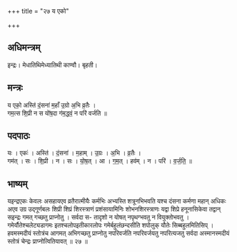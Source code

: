 +++
title = "२७ य एको"

+++
## अधिमन्त्रम्
इन्द्रः। मेधातिथिमेध्यातिथी काण्वौ। बृहती।

## मन्त्रः
य एको॒ अस्ति॑ दं॒सना॑ म॒हाँ उ॒ग्रो अ॒भि व्र॒तैः ।  
गम॒त्स शि॒प्री न स यो॑ष॒दा ग॑म॒द्धवं॒ न परि॑ वर्जति ॥

## पदपाठः
यः । एकः॑ । अस्ति॑ । दं॒सना॑ । म॒हाम् । उ॒ग्रः । अ॒भि । व्र॒तैः ।  
गम॑त् । सः । शि॒प्री । न । सः । यो॒ष॒त् । आ । ग॒म॒त् । हव॑म् । न । परि॑ । व॒र्ज॒ति॒ ॥

## भाष्यम्
यइन्द्रएकः केवलः असहायएव व्रतैरात्मीयैः कर्मभिः अभ्यस्ति शत्रूनभिभवति यश्च दंसना कर्मणा महान् अधिकः अएव उग्र उद्गूर्णबलः शिप्री शिप्रं शिरस्त्राणं प्रशंसायामिनिः शोभनशिरस्त्राणः यद्वा शिप्रे हनूनासिकेवा तद्वान् सइन्द्रः गमत् गच्छतु प्राप्नोतु । सर्वदा स- तादृशो न योषत् नपृथग्भवतु न वियुक्तोभवतु । गमेर्यौतेश्चलेट्यडागमः इतश्चलोपइतीकारलोपः गमेर्बहुलंछन्दसीति शपोलुक् यौतेः सिब्बहुलमितिसिप् । हवमस्मदीयं स्तोत्रंच आगमत् अभिगच्छतु प्राप्नोतु नपरिवर्जति नपरिवर्जयतु नपरित्यजतु सर्वदा अस्मानस्मदीयं स्तोत्रं चेन्द्रः प्राप्नोत्वितियावत् ॥ २७ ॥